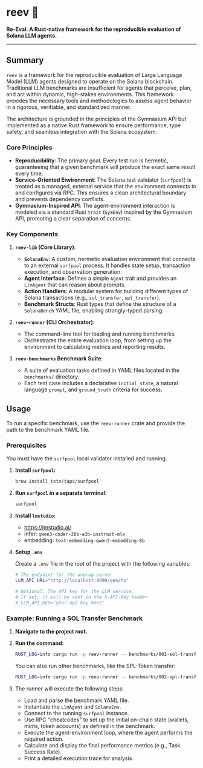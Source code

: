 # reev 🪸

**Re-Eval: A Rust-native framework for the reproducible evaluation of Solana LLM agents.**

---

## Summary

`reev` is a framework for the reproducible evaluation of Large Language Model (LLM) agents designed to operate on the Solana blockchain. Traditional LLM benchmarks are insufficient for agents that perceive, plan, and act within dynamic, high-stakes environments. This framework provides the necessary tools and methodologies to assess agent behavior in a rigorous, verifiable, and standardized manner.

The architecture is grounded in the principles of the Gymnasium API but implemented as a native Rust framework to ensure performance, type safety, and seamless integration with the Solana ecosystem.

### Core Principles

-   **Reproducibility**: The primary goal. Every test run is hermetic, guaranteeing that a given benchmark will produce the exact same result every time.
-   **Service-Oriented Environment**: The Solana test validator (`surfpool`) is treated as a managed, external service that the environment connects to and configures via RPC. This ensures a clean architectural boundary and prevents dependency conflicts.
-   **Gymnasium-Inspired API**: The agent-environment interaction is modeled via a standard Rust `trait` (`GymEnv`) inspired by the Gymnasium API, promoting a clear separation of concerns.

### Key Components

1.  **`reev-lib` (Core Library)**:
    *   **`SolanaEnv`**: A custom, hermetic evaluation environment that connects to an external `surfpool` process. It handles state setup, transaction execution, and observation generation.
    *   **Agent Interface**: Defines a simple `Agent` trait and provides an `LlmAgent` that can reason about prompts.
    *   **Action Handlers**: A modular system for building different types of Solana transactions (e.g., `sol_transfer`, `spl_transfer`).
    *   **Benchmark Structs**: Rust types that define the structure of a `SolanaBench` YAML file, enabling strongly-typed parsing.

2.  **`reev-runner` (CLI Orchestrator)**:
    *   The command-line tool for loading and running benchmarks.
    *   Orchestrates the entire evaluation loop, from setting up the environment to calculating metrics and reporting results.

2.  **`reev-benchmarks` Benchmark Suite**:
    *   A suite of evaluation tasks defined in YAML files located in the `benchmarks/` directory.
    *   Each test case includes a declarative `initial_state`, a natural language `prompt`, and `ground_truth` criteria for success.

## Usage

To run a specific benchmark, use the `reev-runner` crate and provide the path to the benchmark YAML file.

### Prerequisites

You must have the `surfpool` local validator installed and running.

1.  **Install `surfpool`:**
    ```bash
    brew install txtx/taps/surfpool
    ```

2.  **Run `surfpool` in a separate terminal:**
    ```bash
    surfpool
    ```

3.  **Install `lmstudio`:**
    - https://lmstudio.ai/
    - infer: `qwen3-coder-30b-a3b-instruct-mlx`
    - embedding: `text-embedding-qwen3-embedding-8b`

4. **Setup `.env`**

    Create a `.env` file in the root of the project with the following variables:

    ```bash
    # The endpoint for the anyrag-server
    LLM_API_URL="http://localhost:9090/gen/tx"

    # Optional: The API key for the LLM service.
    # If set, it will be sent in the X-API-Key header.
    # LLM_API_KEY="your-api-key-here"
    ```

### Example: Running a SOL Transfer Benchmark

1.  **Navigate to the project root.**
2.  **Run the command:**

    ```bash
    RUST_LOG=info cargo run -p reev-runner -- benchmarks/001-sol-transfer.yml
    ```
    You can also run other benchmarks, like the SPL-Token transfer:
    ```bash
    RUST_LOG=info cargo run -p reev-runner -- benchmarks/002-spl-transfer.yml
    ```

3.  The runner will execute the following steps:
    *   Load and parse the benchmark YAML file.
    *   Instantiate the `LlmAgent` and `SolanaEnv`.
    *   Connect to the running `surfpool` instance.
    *   Use RPC "cheatcodes" to set up the initial on-chain state (wallets, mints, token accounts) as defined in the benchmark.
    *   Execute the agent-environment loop, where the agent performs the required action.
    *   Calculate and display the final performance metrics (e.g., Task Success Rate).
    *   Print a detailed execution trace for analysis.
